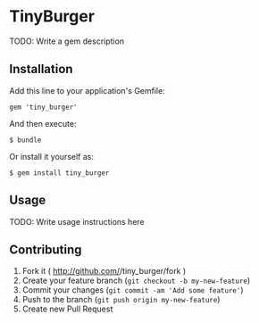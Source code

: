 # TinyBurger

TODO: Write a gem description

## Installation

Add this line to your application's Gemfile:

    gem 'tiny_burger'

And then execute:

    $ bundle

Or install it yourself as:

    $ gem install tiny_burger

## Usage

TODO: Write usage instructions here

## Contributing

1. Fork it ( http://github.com/<my-github-username>/tiny_burger/fork )
2. Create your feature branch (`git checkout -b my-new-feature`)
3. Commit your changes (`git commit -am 'Add some feature'`)
4. Push to the branch (`git push origin my-new-feature`)
5. Create new Pull Request

